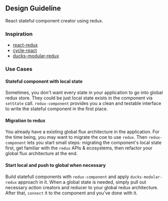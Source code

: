## Design Guideline

React stateful component creator using redux.

### Inspiration

* [react-redux](https://github.com/rackt/react-redux/)
* [cycle-react](https://github.com/pH200/cycle-react)
* [ducks-modular-redux](https://github.com/erikras/ducks-modular-redux)

### Use Cases

#### Stateful component with local state

Sometimes, you don't want every state in your application to go into global redux store. They could be just local state exists in the component via `setState` call. `redux-component` provides you a clean and testable interface to write the stateful component in the first place.

#### Migration to redux

You already have a existing global flux architecture in the application. For the time being, you may want to migrate the coe to use `redux`. Then `redux-component` lets you start small steps: migrating the component's local state first, get familiar with the `redux` APIs & ecosystems, then refactor your global flux architecture at the end.

#### Start local and push to global when necessary

Build statefull components with `redux-component` and apply `ducks-modular-redux` approach in it. When a global state is needed, simply pull out necessary action creators and reducer to your global redux architecture. After that, `connect` it to the component and you've done with it.

